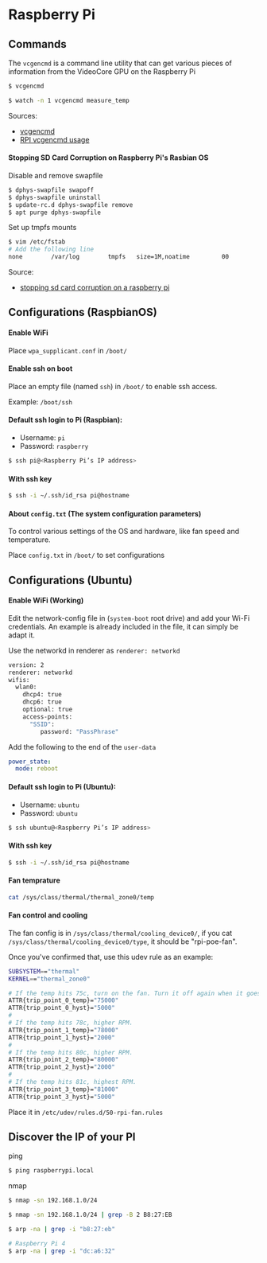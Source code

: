 # Raspberry Pi

## Commands

The `vcgencmd` is a command line utility that can get various pieces of information from the VideoCore GPU on the Raspberry Pi

```bash
$ vcgencmd
```
```bash
$ watch -n 1 vcgencmd measure_temp
```

Sources:

* [vcgencmd](https://www.raspberrypi.org/documentation/raspbian/applications/vcgencmd.md)
* [RPI vcgencmd usage](https://elinux.org/RPI_vcgencmd_usage)

#### Stopping SD Card Corruption on Raspberry Pi's Rasbian OS

Disable and remove swapfile
```bash
$ dphys-swapfile swapoff
$ dphys-swapfile uninstall
$ update-rc.d dphys-swapfile remove
$ apt purge dphys-swapfile
```

Set up tmpfs mounts
```bash
$ vim /etc/fstab
# Add the following line
none        /var/log        tmpfs   size=1M,noatime         00
```

Source: 
* [stopping sd card corruption on a raspberry pi](http://ideaheap.com/2013/07/stopping-sd-card-corruption-on-a-raspberry-pi/)

## Configurations (RaspbianOS)
 
#### Enable WiFi

Place `wpa_supplicant.conf` in `/boot/`

#### Enable ssh on boot

Place an empty file (named `ssh`) in `/boot/` to enable ssh access.

Example: `/boot/ssh`

#### Default ssh login to Pi (Raspbian):

- Username: `pi`
- Password: `raspberry`

```bash
$ ssh pi@<Raspberry Pi’s IP address>
```

#### With ssh key

```bash
$ ssh -i ~/.ssh/id_rsa pi@hostname
```

#### About `config.txt` (The system configuration parameters)

To control various settings of the OS and hardware, like fan speed and temperature.

Place `config.txt` in `/boot/` to set configurations

## Configurations (Ubuntu)

#### Enable WiFi (Working)

Edit the network-config file in (`system-boot` root drive) and add your Wi-Fi credentials.
An example is already included in the file, it can simply be adapt it.

Use the networkd in renderer as `renderer: networkd`

```bash
version: 2
renderer: networkd
wifis:
  wlan0:
    dhcp4: true
    dhcp6: true
    optional: true
    access-points:
      "SSID":
         password: "PassPhrase"

```

Add the following to the end of the `user-data`

```yaml
power_state:
  mode: reboot
```

#### Default ssh login to Pi (Ubuntu):

- Username: `ubuntu`
- Password: `ubuntu`

```bash
$ ssh ubuntu@<Raspberry Pi’s IP address>
```

#### With ssh key

```bash
$ ssh -i ~/.ssh/id_rsa pi@hostname
```

#### Fan temprature

```bash
cat /sys/class/thermal/thermal_zone0/temp
```

#### Fan control and cooling

The fan config is in `/sys/class/thermal/cooling_device0/`, if you cat `/sys/class/thermal/cooling_device0/type`, it should be "rpi-poe-fan".

Once you've confirmed that, use this udev rule as an example:

```bash
SUBSYSTEM=="thermal"
KERNEL=="thermal_zone0"

# If the temp hits 75c, turn on the fan. Turn it off again when it goes back down to 70.
ATTR{trip_point_0_temp}="75000"
ATTR{trip_point_0_hyst}="5000"
#
# If the temp hits 78c, higher RPM.
ATTR{trip_point_1_temp}="78000"
ATTR{trip_point_1_hyst}="2000"
#
# If the temp hits 80c, higher RPM.
ATTR{trip_point_2_temp}="80000"
ATTR{trip_point_2_hyst}="2000"
#
# If the temp hits 81c, highest RPM.
ATTR{trip_point_3_temp}="81000"
ATTR{trip_point_3_hyst}="5000"
```

Place it in `/etc/udev/rules.d/50-rpi-fan.rules`

## Discover the IP of your PI

ping

```bash
$ ping raspberrypi.local
```

nmap

```bash
$ nmap -sn 192.168.1.0/24

$ nmap -sn 192.168.1.0/24 | grep -B 2 B8:27:EB

$ arp -na | grep -i "b8:27:eb"

# Raspberry Pi 4
$ arp -na | grep -i "dc:a6:32"
```
